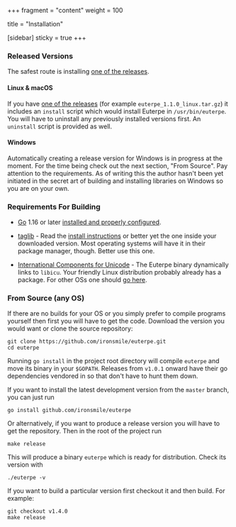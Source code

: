 +++
fragment = "content"
weight = 100

title = "Installation"

[sidebar]
  sticky = true
+++

### Released Versions

The safest route is installing [one of the releases](https://github.com/ironsmile/euterpe/releases).

#### Linux & macOS

If you have [one of the releases](https://github.com/ironsmile/euterpe/releases) (for example `euterpe_1.1.0_linux.tar.gz`) it includes an `install` script which would install Euterpe in `/usr/bin/euterpe`. You will have to uninstall any previously installed versions first. An `uninstall` script is provided as well.

#### Windows

Automatically creating a release version for Windows is in progress at the moment. For the time being check out the next section, "From Source". Pay attention to the requirements. As of writing this the author hasn't been yet initiated in the secret art of building and installing libraries on Windows so you are on your own.

### Requirements For Building

* [Go](http://golang.org/) 1.16 or later [installed and properly configured](http://golang.org/doc/install).

* [taglib](https://taglib.org/) - Read the [install instructions](https://github.com/taglib/taglib/blob/master/INSTALL.md) or better yet the one inside your downloaded version. Most operating systems will have it in their package manager, though. Better use this one.

* [International Components for Unicode](http://site.icu-project.org/) - The Euterpe binary dynamically links to `libicu`. Your friendly Linux distribution probably already has a package. For other OSs one should [go here](http://site.icu-project.org/download).


### From Source (any OS)

If there are no builds for your OS or you simply prefer to compile programs yourself then first you will have to get the code. Download the version you would want or clone the source repository:

```
git clone https://github.com/ironsmile/euterpe.git
cd euterpe
```

Running `go install` in the project root directory will compile `euterpe` and move its binary in your `$GOPATH`. Releases from `v1.0.1` onward have their go dependencies vendored in so that don't have to hunt them down.

If you want to install the latest development version from the `master` branch, you can just run

```
go install github.com/ironsmile/euterpe
```

Or alternatively, if you want to produce a release version you will have to get the repository. Then in the root of the project run

```
make release
```

This will produce a binary `euterpe` which is ready for distribution. Check its version with

```
./euterpe -v
```

If you want to build a particular version first checkout it and then build. For example:

```
git checkout v1.4.0
make release
```
